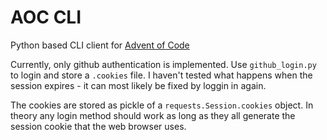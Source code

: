 # AOC CLI

Python based CLI client for [Advent of Code](https://adventofcode.com)

Currently, only github authentication is implemented.
Use `github_login.py` to login and store a `.cookies` file. I haven't tested what happens when the session expires - it can most likely be fixed by loggin in again.

The cookies are stored as pickle of a `requests.Session.cookies` object. In theory any login method should work as long as they all generate the session cookie that the web browser uses.
